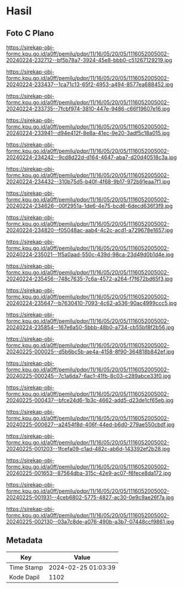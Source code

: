 # Hasil

## Foto C Plano

https://sirekap-obj-formc.kpu.go.id/a0ff/pemilu/pdpr/11/16/05/20/05/1116052005002-20240224-232712--bf5b78a7-3924-45e8-bbb0-c51267129219.jpg

https://sirekap-obj-formc.kpu.go.id/a0ff/pemilu/pdpr/11/16/05/20/05/1116052005002-20240224-233437--1ca71c13-65f2-4953-a494-8577ea688452.jpg

https://sirekap-obj-formc.kpu.go.id/a0ff/pemilu/pdpr/11/16/05/20/05/1116052005002-20240224-233735--7fcbf974-3810-447e-9486-c66f19607e16.jpg

https://sirekap-obj-formc.kpu.go.id/a0ff/pemilu/pdpr/11/16/05/20/05/1116052005002-20240224-233941--d94e412f-8e8a-41ec-9e20-3adf5c18a015.jpg

https://sirekap-obj-formc.kpu.go.id/a0ff/pemilu/pdpr/11/16/05/20/05/1116052005002-20240224-234242--9cd8d22d-d164-4647-aba7-d20d40518c3a.jpg

https://sirekap-obj-formc.kpu.go.id/a0ff/pemilu/pdpr/11/16/05/20/05/1116052005002-20240224-234432--310b75d5-b40f-4f68-9b17-972b91eaa7f1.jpg

https://sirekap-obj-formc.kpu.go.id/a0ff/pemilu/pdpr/11/16/05/20/05/1116052005002-20240224-234626--00f2951a-1de6-4e75-bcd6-6decd636f3f9.jpg

https://sirekap-obj-formc.kpu.go.id/a0ff/pemilu/pdpr/11/16/05/20/05/1116052005002-20240224-234820--f05048ac-aab4-4c2c-acd1-a729678e1657.jpg

https://sirekap-obj-formc.kpu.go.id/a0ff/pemilu/pdpr/11/16/05/20/05/1116052005002-20240224-235021--1f5a0aad-550c-439d-98ca-23d49d0b1d4e.jpg

https://sirekap-obj-formc.kpu.go.id/a0ff/pemilu/pdpr/11/16/05/20/05/1116052005002-20240224-235456--748c7635-7c6a-4572-a264-f7f672bd65f3.jpg

https://sirekap-obj-formc.kpu.go.id/a0ff/pemilu/pdpr/11/16/05/20/05/1116052005002-20240224-235647--b7630410-7093-4c62-a536-90ac4999ccc5.jpg

https://sirekap-obj-formc.kpu.go.id/a0ff/pemilu/pdpr/11/16/05/20/05/1116052005002-20240224-235854--167e6a50-5bbb-48b0-a734-cb55bf8f2b56.jpg

https://sirekap-obj-formc.kpu.go.id/a0ff/pemilu/pdpr/11/16/05/20/05/1116052005002-20240225-000025--d5b6bc5b-ae4a-4158-8f90-364818b842ef.jpg

https://sirekap-obj-formc.kpu.go.id/a0ff/pemilu/pdpr/11/16/05/20/05/1116052005002-20240225-000245--7c1a6da7-6ac1-41fb-8c03-c289abce33f0.jpg

https://sirekap-obj-formc.kpu.go.id/a0ff/pemilu/pdpr/11/16/05/20/05/1116052005002-20240225-000437--bfce24d6-1b3c-4662-add5-d23de1cf65eb.jpg

https://sirekap-obj-formc.kpu.go.id/a0ff/pemilu/pdpr/11/16/05/20/05/1116052005002-20240225-000627--a2454f8d-406f-44ed-b6d0-279ae550cbdf.jpg

https://sirekap-obj-formc.kpu.go.id/a0ff/pemilu/pdpr/11/16/05/20/05/1116052005002-20240225-001203--1fcefa09-c1ad-482c-ab6d-143392ef2b28.jpg

https://sirekap-obj-formc.kpu.go.id/a0ff/pemilu/pdpr/11/16/05/20/05/1116052005002-20240225-001653--87564dba-315c-42e9-ac07-f6fece8da172.jpg

https://sirekap-obj-formc.kpu.go.id/a0ff/pemilu/pdpr/11/16/05/20/05/1116052005002-20240225-001931--4ceb6802-5775-4827-ac30-0e9c9ae26f7a.jpg

https://sirekap-obj-formc.kpu.go.id/a0ff/pemilu/pdpr/11/16/05/20/05/1116052005002-20240225-002130--03a7c8de-a076-490b-a3b7-07448ccf9861.jpg


## Metadata

| Key        | Value               |
| ---------- | ------------------- |
| Time Stamp | 2024-02-25 01:03:39 |
| Kode Dapil | 1102                |



